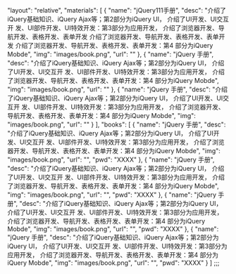 "layout": "relative",
"materials": [
  {
    "name": "jQuery111手册",
    "desc": "介绍了iQuery基础知识、iQuery Ajax等；第2部分为iQuery UI， 介绍了UI开发、UI交互开 发、UI部件开发、UI特效开发：第3部分为应用开发， 介绍了浏览器开发、导航开发、表格开发、表单开发 介绍了浏览器开发、导航开发、表格开发、表单开发 介绍了浏览器开发、导航开发、表格开发、表单开发：第4 部分为iQuery Mobde",
    "img": "images/book.png",
    "url": ""
  },
  {
    "name": "jQuery 手册",
    "desc": "介绍了iQuery基础知识、iQuery Ajax等；第2部分为iQuery UI， 介绍了UI开发、UI交互开 发、UI部件开发、UI特效开发：第3部分为应用开发， 介绍了浏览器开发、导航开发、表格开发、表单开发：第4 部分为iQuery Mobde",
    "img": "images/book.png",
    "url": ""
  },
  {
    "name": "jQuery 手册",
    "desc": "介绍了iQuery基础知识、iQuery Ajax等；第2部分为iQuery UI， 介绍了UI开发、UI交互开 发、UI部件开发、UI特效开发：第3部分为应用开发， 介绍了浏览器开发、导航开发、表格开发、表单开发：第4 部分为iQuery Mobde",
    "img": "images/book.png",
    "url": ""
  }
],
"books": [
  {
    "name": "jQuery 手册",
    "desc": "介绍了iQuery基础知识、iQuery Ajax等；第2部分为iQuery UI， 介绍了UI开发、UI交互开 发、UI部件开发、UI特效开发：第3部分为应用开发， 介绍了浏览器开发、导航开发、表格开发、表单开发：第4 部分为iQuery Mobde",
    "img": "images/book.png",
    "url": "",
    "pwd": "XXXX"
  },
  {
    "name": "jQuery 手册",
    "desc": "介绍了iQuery基础知识、iQuery Ajax等；第2部分为iQuery UI， 介绍了UI开发、UI交互开 发、UI部件开发、UI特效开发：第3部分为应用开发， 介绍了浏览器开发、导航开发、表格开发、表单开发：第4 部分为iQuery Mobde",
    "img": "images/book.png",
    "url": "",
    "pwd": "XXXX"
  },
  {
    "name": "jQuery 手册",
    "desc": "介绍了iQuery基础知识、iQuery Ajax等；第2部分为iQuery UI， 介绍了UI开发、UI交互开 发、UI部件开发、UI特效开发：第3部分为应用开发， 介绍了浏览器开发、导航开发、表格开发、表单开发：第4 部分为iQuery Mobde",
    "img": "images/book.png",
    "url": "",
    "pwd": "XXXX"
  },
  {
    "name": "jQuery 手册",
    "desc": "介绍了iQuery基础知识、iQuery Ajax等；第2部分为iQuery UI， 介绍了UI开发、UI交互开 发、UI部件开发、UI特效开发：第3部分为应用开发， 介绍了浏览器开发、导航开发、表格开发、表单开发：第4 部分为iQuery Mobde",
    "img": "images/book.png",
    "url": "",
    "pwd": "XXXX"
  }
]
;;;